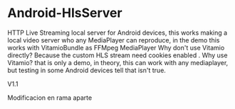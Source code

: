 Android-HlsServer
=================

HTTP Live Streaming local server for Android devices, this works making a local video server who any MediaPlayer can reproduce, in the demo this works with VitamioBundle as FFMpeg MediaPlayer   Why don't use Vitamio directly? Because the custom HLS stream need cookies enabled . Why use Vitamio? that is only a demo, in theory, this can work with any mediaplayer, but testing in some Android devices tell that isn't true.



V1.1 

Modificacion en rama aparte